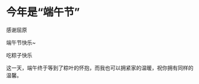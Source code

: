 <h1>今年是“端午节”</h1>
<p>感谢屈原</P>
<p>端午节快乐~</p>
<p>吃粽子快乐</p>
<p>这一天，端午终于等到了粽叶的怀抱，而我也可以拥紧家的温暖，祝你拥有同样的温馨。</p>
